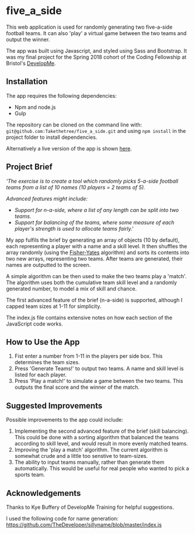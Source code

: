 # five_a_side

This web application is used for randomly generating two five-a-side football teams. It can also 'play' a virtual game
between the two teams and output the winner. 

The app was built using Javascript, and styled using Sass and Bootstrap. It was my final project for the Spring 2018 cohort
of the Coding Fellowship at Bristol's [DevelopMe](https://developme.training/).

## Installation

The app requires the following dependencies: 

* Npm and node.js
* Gulp

The repository can be cloned on the command line with: `git@github.com:Takethetree/five_a_side.git` and using `npm install` 
in the project folder to install dependencies. 

Alternatively a live version of the app is shown [here](http://sam.developme.space/).

## Project Brief

_'The exercise is to create a tool which randomly picks 5-a-side football teams from a list of 10 names_
_(10 players = 2 teams of 5)._

_Advanced features might include:_
* _Support for n-a-side, where a list of any length can be split into two teams._
* _Support for balancing of the teams, where some measure of each player's strength is used to allocate teams fairly.'_

My app fulfils the brief by generating an array of objects (10 by default), each representing a player with a name and a
skill level. It then shuffles the array randomly (using the [Fisher-Yates](https://en.wikipedia.org/wiki/Fisher%E2%80%93Yates_shuffle)
algorithm) and sorts its contents into two new arrays, representing two teams. After teams are generated, their names are outputted to the screen. 

A simple algorithm can be then used to make the two teams 
play a 'match'. The algorithm uses both the cumulative team skill level and a randomly generated number, to model a mix
of skill and chance. 

The first advanced feature of the brief (n-a-side) is supported, although I capped team sizes at 1-11 for simplicity. 

The index.js file contains extensive notes on how each section of the JavaScript code works. 

## How to Use the App

1. Fist enter a number from 1-11 in the players per side box. This determines the team sizes. 
2. Press 'Generate Teams!' to output two teams. A name and skill level is listed for each player. 
3. Press 'Play a match!' to simulate a game between the two teams. This outputs the final score and the winner of the match. 

## Suggested Improvements

Possible improvements to the app could include:

1. Implementing the second advanced feature of the brief (skill balancing). This could be done with a sorting algorithm that
balanced the teams according to skill level, and would result in more evenly matched teams. 
2. Improving the 'play a match' algorithm. The current algorithm is somewhat crude and a little too senstive to team-sizes. 
3. The ability to input teams manually, rather than generate them automatically. This would be useful for real people who wanted
to pick a sports team.

## Acknowledgements

Thanks to Kye Buffery of DevelopMe Training for helpful suggestions. 

I used the following code for name generation: https://github.com/TheDeveloper/sillyname/blob/master/index.js


